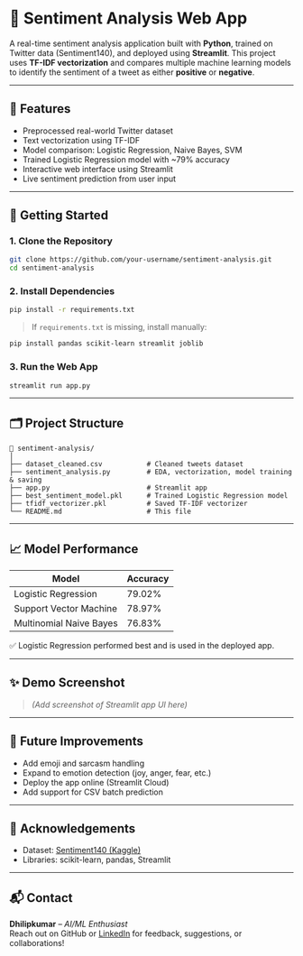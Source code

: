 # 🧠 Sentiment Analysis Web App

A real-time sentiment analysis application built with **Python**, trained on Twitter data (Sentiment140), and deployed using **Streamlit**. This project uses **TF-IDF vectorization** and compares multiple machine learning models to identify the sentiment of a tweet as either **positive** or **negative**.

---

## 📌 Features

- Preprocessed real-world Twitter dataset
- Text vectorization using TF-IDF
- Model comparison: Logistic Regression, Naive Bayes, SVM
- Trained Logistic Regression model with ~79% accuracy
- Interactive web interface using Streamlit
- Live sentiment prediction from user input

---

## 🚀 Getting Started

### 1. Clone the Repository

```bash
git clone https://github.com/your-username/sentiment-analysis.git
cd sentiment-analysis
```

### 2. Install Dependencies

```bash
pip install -r requirements.txt
```

> If `requirements.txt` is missing, install manually:
```bash
pip install pandas scikit-learn streamlit joblib
```

### 3. Run the Web App

```bash
streamlit run app.py
```

---

## 🗂️ Project Structure

```
📁 sentiment-analysis/
│
├── dataset_cleaned.csv           # Cleaned tweets dataset
├── sentiment_analysis.py         # EDA, vectorization, model training & saving
├── app.py                        # Streamlit app
├── best_sentiment_model.pkl      # Trained Logistic Regression model
├── tfidf_vectorizer.pkl          # Saved TF-IDF vectorizer
└── README.md                     # This file
```

---

## 📈 Model Performance

| Model                   | Accuracy |
|------------------------|----------|
| Logistic Regression     | 79.02%   |
| Support Vector Machine  | 78.97%   |
| Multinomial Naive Bayes | 76.83%   |

✅ Logistic Regression performed best and is used in the deployed app.

---

## ✨ Demo Screenshot

> *(Add screenshot of Streamlit app UI here)*

---

## 🧠 Future Improvements

- Add emoji and sarcasm handling
- Expand to emotion detection (joy, anger, fear, etc.)
- Deploy the app online (Streamlit Cloud)
- Add support for CSV batch prediction

---

## 🤝 Acknowledgements

- Dataset: [Sentiment140 (Kaggle)](https://www.kaggle.com/datasets/kazanova/sentiment140)
- Libraries: scikit-learn, pandas, Streamlit

---

## 📬 Contact

**Dhilipkumar** – *AI/ML Enthusiast*  
Reach out on GitHub or [LinkedIn](#) for feedback, suggestions, or collaborations!
